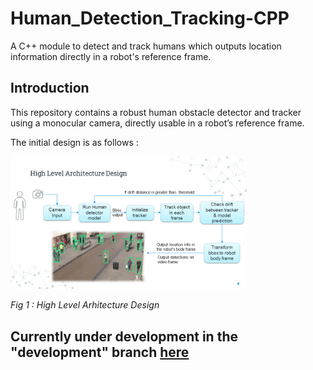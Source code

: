 
# Human_Detection_Tracking-CPP
A C++ module to detect and track humans which outputs location information directly in a robot's reference frame.

## Introduction
This repository contains a robust human obstacle detector and tracker using a monocular camera, directly usable in a robot’s reference frame.

The initial design is as follows : 

<img alt="design" src="assets/design.gif" width="75%" />

*Fig 1 :  High Level Arhitecture Design*

## Currently under development in the "development" branch [here](https://github.com/llDev-Rootll/Human_Detection_Tracking-CPP/tree/development)
